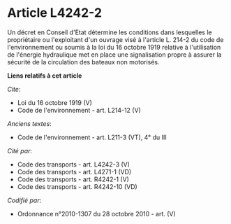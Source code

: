 # Article L4242-2

Un décret en Conseil d'Etat détermine les conditions dans lesquelles le propriétaire ou l'exploitant d'un ouvrage visé à
l'article L. 214-2 du code de l'environnement ou soumis à la loi du 16 octobre 1919 relative à l'utilisation de l'énergie
hydraulique met en place une signalisation propre à assurer la sécurité de la circulation des bateaux non motorisés.

**Liens relatifs à cet article**

_Cite_:

  - Loi du 16 octobre 1919 (V)
  - Code de l'environnement - art. L214-12 (V)

_Anciens textes_:

  - Code de l'environnement - art. L211-3 (VT), 4° du III

_Cité par_:

  - Code des transports - art. L4242-3 (V)
  - Code des transports - art. L4271-1 (VD)
  - Code des transports - art. R4242-1 (V)
  - Code des transports - art. R4242-10 (VD)

_Codifié par_:

  - Ordonnance n°2010-1307 du 28 octobre 2010 - art. (V)
